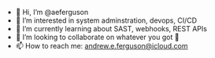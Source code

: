 - 👋 Hi, I’m @aeferguson
- 👀 I’m interested in system adminstration, devops, CI/CD
- 🌱 I’m currently learning about SAST, webhooks, REST APIs
- 💞️ I’m looking to collaborate on whatever you got 🤠
- 📫 How to reach me: andrew.e.ferguson@icloud.com

<!---
aeferguson/aeferguson is a ✨ special ✨ repository because its `README.md` (this file) appears on your GitHub profile.
You can click the Preview link to take a look at your changes.
--->
